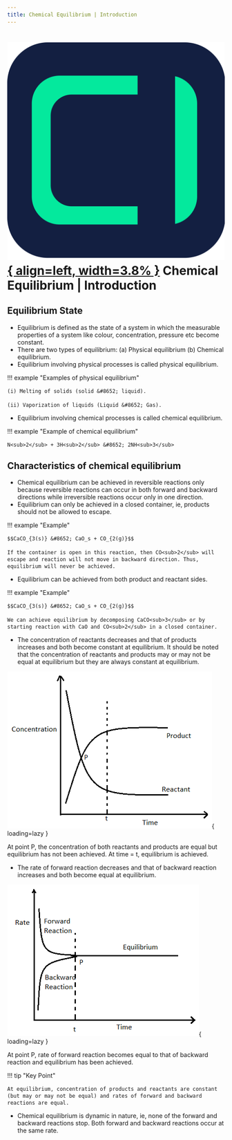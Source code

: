 ```yaml
---
title: Chemical Equilibrium | Introduction
---
```


# [![ChemistryEdu Logo](../../images/favicon.svg){ align=left, width=3.8% }](../../index.md)  Chemical Equilibrium | Introduction

## Equilibrium State

* Equilibrium is defined as the state of a system in which the measurable properties of a system like colour,
  concentration, pressure etc become constant.
* There are two types of equilibrium: (a) Physical equilibrium (b) Chemical equilibrium.
* Equilibrium involving physical processes is called physical equilibrium.

!!! example "Examples of physical equilibrium"

    (i) Melting of solids (solid &#8652; liquid).

    (ii) Vaporization of liquids (Liquid &#8652; Gas).


* Equilibrium involving chemical processes is called chemical equilibrium.

!!! example "Example of chemical equilibrium"

    N<sub>2</sub> + 3H<sub>2</sub> &#8652; 2NH<sub>3</sub>

## Characteristics of chemical equilibrium

* Chemical equilibrium can be achieved in reversible reactions only because reversible reactions can occur in both forward and backward directions while irreversible reactions occur only in one direction.
* Equilibrium can only be achieved in a closed container, ie, products should not be allowed to escape.

!!! example "Example"

    $$CaCO_{3(s)} &#8652; CaO_s + CO_{2(g)}$$

    If the container is open in this reaction, then CO<sub>2</sub> will escape and reaction will not move in backward direction. Thus, equilibrium will never be achieved.

* Equilibrium can be achieved from both product and reactant sides.

!!! example "Example"

    $$CaCO_{3(s)} &#8652; CaO_s + CO_{2(g)}$$

    We can achieve equilibrium by decomposing CaCO<sub>3</sub> or by starting reaction with CaO and CO<sub>2</sub> in a closed container.

* The concentration of reactants decreases and that of products increases and both become constant at equilibrium. It should be noted that the concentration of reactants and products may or may not be equal at equilibrium
  but they are always constant at equilibrium.

![Equilibrium graph](images/equi_graph.png){ loading=lazy }

At point P, the concentration of both reactants and products are equal but equilibrium has not been achieved. At time = t, equilibrium is achieved.

* The rate of forward reaction decreases and that of backward reaction increases and both become equal at equilibrium.

![Rate of forward and backward reaction](images/equi_rate.png){ loading=lazy }

At point P, rate of forward reaction becomes equal to that of backward reaction and equilibrium has been achieved.

!!! tip "Key Point"

    At equilibrium, concentration of products and reactants are constant (but may or may not be equal) and rates of forward and backward reactions are equal.

* Chemical equilibrium is dynamic in nature, ie, none of the forward and backward reactions stop. Both forward and backward reactions occur at the same rate.
